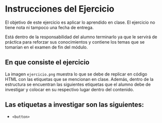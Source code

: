 # Instrucciones del Ejercicio

El objetivo de este ejercicio es aplicar lo aprendido en clase. El ejercicio no tiene nota ni tampoco una fecha de entrega.

Está dentro de la responsabilidad del alumno terminarlo ya que le servirá de práctica para reforzar sus conocimientos y contiene los temas que se tomarían en el examen de fin del módulo.

## En que consiste el ejercicio

La imagen `ejercicio.png` muestra lo que se debe de replicar en código HTML con las etiquetas que se mencionan en clase. Además, dentro de la estructura se encuentran las siguientes etiquetas que el alumno debe de investigar y colocar en su respectivo lugar dentro del contenido.

## Las etiquetas a investigar son las siguientes:

  - `<button>`
  
